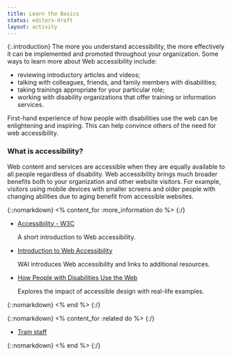 ```yaml
---
title: Learn the Basics
status: editors-draft
layout: activity
---
```


{:.introduction}
The more you understand accessibility, the more effectively it can be implemented and promoted throughout your organization. Some ways to learn more about Web accessibility include:

*	reviewing introductory articles and videos;
*	talking with colleagues, friends, and family members with disabilities;
*	taking trainings appropriate for your particular role;
* working with disability organizations that offer training or information services.

First-hand experience of how people with disabilities use the web can be enlightening and inspiring. This can help convince others of the need for web accessibility. 

### What is accessibility?

Web content and services are accessible when they are equally available to all people regardless of disability. Web accessibility brings much broader benefits both to your organization and other website visitors. For example, visitors using mobile devices with smaller screens and older people with changing abilities due to aging benefit from accessible websites.

{::nomarkdown}
<% content_for :more_information do %>
{:/}

* [Accessibility - W3C](/standards/webdesign/accessibility)

  A short introduction to Web accessibility.
  
* [Introduction to Web Accessibility](/WAI/intro/accessibility.php)

  WAI introduces Web accessibility and links to additional resources.
  
* [How People with Disabilities Use the Web](/WAI/intro/people-use-web)

  Explores the impact of accessible design with real-life examples.

{::nomarkdown}
<% end %>
{:/}

{::nomarkdown}
<% content_for :related do %>
{:/}

* [Train staff](../implement/train_staff.html)

{::nomarkdown}
<% end %>
{:/}

